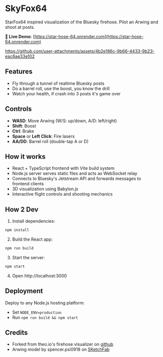 # SkyFox64

StarFox64 inspired visualization of the Bluesky firehose. Pilot an Arwing and shoot at posts.

**🚀 Live Demo**: [https://star-hose-64.onrender.com](https://star-hose-64.onrender.com)

https://github.com/user-attachments/assets/4b2e186c-9b66-4433-9b23-eac6ae33e102

## Features

- Fly through a tunnel of realtime Bluesky posts
- Do a barrel roll, use the boost, you know the drill
- Watch your health, if crash into 3 posts it's game over

## Controls

- **WASD**: Move Arwing (W/S: up/down, A/D: left/right)
- **Shift**: Boost
- **Ctrl**: Brake
- **Space** or **Left Click**: Fire lasers
- **AA/DD**: Barrel roll (double-tap A or D)

## How it works

- React + TypeScript frontend with Vite build system
- Node.js server serves static files and acts as WebSocket relay
- Connects to Bluesky's Jetstream API and forwards messages to frontend clients
- 3D visualization using Babylon.js
- Interactive flight controls and shooting mechanics

## How 2 Dev

1. Install dependencies:
```bash
npm install
```

2. Build the React app:
```bash
npm run build
```

3. Start the server:
```bash
npm start
```

4. Open http://localhost:3000

## Deployment

Deploy to any Node.js hosting platform:
- Set `NODE_ENV=production`
- Run `npm run build && npm start`

## Credits

- Forked from theo.io's firehose visualizer on [github](https://github.com/theosanderson/firehose/)
- Arwing model by spencer.psi0918 on [SKetchFab](https://skfb.ly/opNnG)

